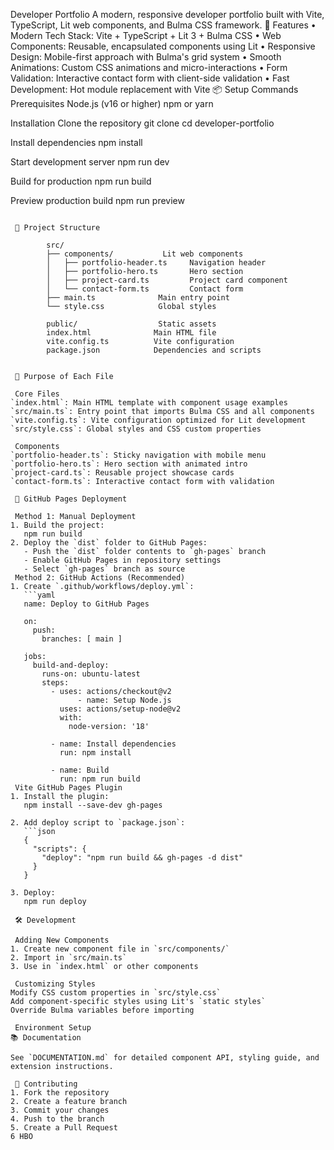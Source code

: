  Developer Portfolio
A modern, responsive developer portfolio built with Vite, TypeScript, Lit web components, and Bulma CSS framework.
 🚀 Features
•	Modern Tech Stack: Vite + TypeScript + Lit 3 + Bulma CSS
•	Web Components: Reusable, encapsulated components using Lit
•	Responsive Design: Mobile-first approach with Bulma's grid system
•	Smooth Animations: Custom CSS animations and micro-interactions
•	Form Validation: Interactive contact form with client-side validation
•	Fast Development: Hot module replacement with Vite
 📦 Setup Commands
 Prerequisites
Node.js (v16 or higher)
npm or yarn

 Installation
Clone the repository
git clone <your-repo-url>
cd developer-portfolio

 Install dependencies
npm install

 Start development server
npm run dev

 Build for production
npm run build

 Preview production build
npm run preview
```

 📁 Project Structure

        src/
        ├── components/           Lit web components
        │   ├── portfolio-header.ts     Navigation header
        │   ├── portfolio-hero.ts       Hero section
        │   ├── project-card.ts         Project card component
        │   └── contact-form.ts         Contact form
        ├── main.ts              Main entry point
        └── style.css            Global styles

        public/                  Static assets
        index.html              Main HTML file
        vite.config.ts          Vite configuration
        package.json            Dependencies and scripts


 🎯 Purpose of Each File

 Core Files
`index.html`: Main HTML template with component usage examples
`src/main.ts`: Entry point that imports Bulma CSS and all components
`vite.config.ts`: Vite configuration optimized for Lit development
`src/style.css`: Global styles and CSS custom properties

 Components
`portfolio-header.ts`: Sticky navigation with mobile menu
`portfolio-hero.ts`: Hero section with animated intro
`project-card.ts`: Reusable project showcase cards
`contact-form.ts`: Interactive contact form with validation

 🚀 GitHub Pages Deployment

 Method 1: Manual Deployment
1. Build the project:
   npm run build
2. Deploy the `dist` folder to GitHub Pages:
   - Push the `dist` folder contents to `gh-pages` branch
   - Enable GitHub Pages in repository settings
   - Select `gh-pages` branch as source
 Method 2: GitHub Actions (Recommended)
1. Create `.github/workflows/deploy.yml`:
   ```yaml
   name: Deploy to GitHub Pages
   
   on:
     push:
       branches: [ main ]
   
   jobs:
     build-and-deploy:
       runs-on: ubuntu-latest
       steps:
         - uses: actions/checkout@v2
               - name: Setup Node.js
           uses: actions/setup-node@v2
           with:
             node-version: '18'
            
         - name: Install dependencies
           run: npm install
           
         - name: Build
           run: npm run build
 Vite GitHub Pages Plugin
1. Install the plugin:
   npm install --save-dev gh-pages

2. Add deploy script to `package.json`:
   ```json
   {
     "scripts": {
       "deploy": "npm run build && gh-pages -d dist"
     }
   }

3. Deploy:
   npm run deploy

 🛠️ Development

 Adding New Components
1. Create new component file in `src/components/`
2. Import in `src/main.ts`
3. Use in `index.html` or other components

 Customizing Styles
Modify CSS custom properties in `src/style.css`
Add component-specific styles using Lit's `static styles`
Override Bulma variables before importing

 Environment Setup
📚 Documentation

See `DOCUMENTATION.md` for detailed component API, styling guide, and extension instructions.

 🤝 Contributing
1. Fork the repository
2. Create a feature branch
3. Commit your changes
4. Push to the branch
5. Create a Pull Request
6 HBO


